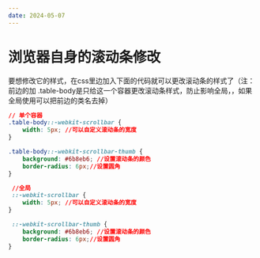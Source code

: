 ```yaml
---
date: 2024-05-07
---
```


# 浏览器自身的滚动条修改

要想修改它的样式，在css里边加入下面的代码就可以更改滚动条的样式了（注：前边的加 .table-body是只给这一个容器更改滚动条样式，防止影响全局，，如果全局使用可以把前边的类名去掉）

<a class="cursor-pointer" href="https://blog.csdn.net/qq_44624742/article/details/117694764" target="_blank"></a>

```css
// 单个容器
.table-body::-webkit-scrollbar {
    width: 5px; //可以自定义滚动条的宽度
}

.table-body::-webkit-scrollbar-thumb {
    background: #6b8eb6; //设置滚动条的颜色
    border-radius: 6px;//设置圆角
}

 //全局
 ::-webkit-scrollbar {
    width: 5px; //可以自定义滚动条的宽度
}

 ::-webkit-scrollbar-thumb {
    background: #6b8eb6; //设置滚动条的颜色
    border-radius: 6px;//设置圆角
}
  

```
